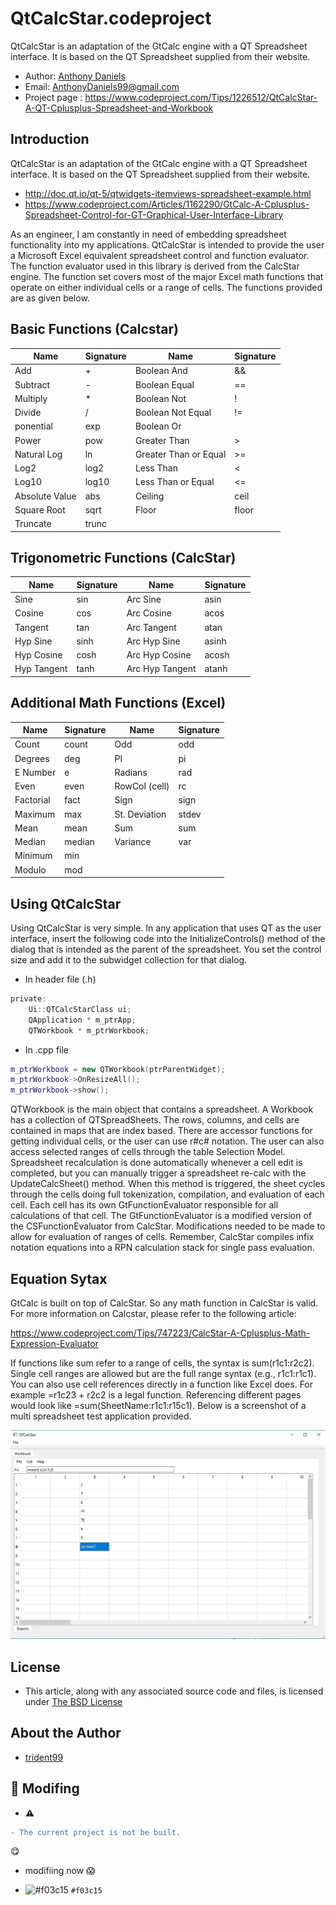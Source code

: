 # QtCalcStar.codeproject

QtCalcStar is an adaptation of the GtCalc engine with a QT Spreadsheet interface. It is based on the QT Spreadsheet supplied from their website.

- Author: [Anthony Daniels](https://www.codeproject.com/Members/trident99)
- Email: AnthonyDaniels99@gmail.com
- Project page : https://www.codeproject.com/Tips/1226512/QtCalcStar-A-QT-Cplusplus-Spreadsheet-and-Workbook

## Introduction

QtCalcStar is an adaptation of the GtCalc engine with a QT Spreadsheet interface. It is based on the QT Spreadsheet supplied from their website.

- http://doc.qt.io/qt-5/qtwidgets-itemviews-spreadsheet-example.html
- https://www.codeproject.com/Articles/1162290/GtCalc-A-Cplusplus-Spreadsheet-Control-for-GT-Graphical-User-Interface-Library

As an engineer, I am constantly in need of embedding spreadsheet functionality into my applications. QtCalcStar is intended to provide the user a Microsoft Excel equivalent spreadsheet control and function evaluator. The function evaluator used in this library is derived from the CalcStar engine. The function set covers most of the major Excel math functions that operate on either individual cells or a range of cells. The functions provided are as given below.

## Basic Functions (Calcstar)

| Name           | Signature | Name                  | Signature |
|----------------|-----------|-----------------------|-----------|
| Add            | +         | Boolean And           | &&        |
| Subtract       | -         | Boolean Equal         | ==        |
| Multiply       | *         | Boolean Not           | !         |
| Divide         | /         | Boolean Not Equal     | !=        |
| ponential      | exp       | Boolean Or            | ||        |
| Power          | pow       | Greater Than          | >         |
| Natural Log    | ln        | Greater Than or Equal | >=        |
| Log2           | log2      | Less Than             | <         |
| Log10          | log10     | Less Than or Equal    | <=        |
| Absolute Value | abs       | Ceiling               | ceil      |
| Square Root    | sqrt      | Floor                 | floor     |
| Truncate       | trunc     |                       |           |

## Trigonometric Functions (CalcStar)

| Name        | Signature | Name            | Signature |
|-------------|-----------|-----------------|-----------|
| Sine        | sin       | Arc Sine        | asin      |
| Cosine      | cos       | Arc Cosine      | acos      |
| Tangent     | tan       | Arc Tangent     | atan      |
| Hyp Sine    | sinh      | Arc Hyp Sine    | asinh     |
| Hyp Cosine  | cosh      | Arc Hyp Cosine  | acosh     |
| Hyp Tangent | tanh      | Arc Hyp Tangent | atanh     |

## Additional Math Functions (Excel)

| Name      | Signature | Name          | Signature |
|-----------|-----------|---------------|-----------|
| Count     | count     | Odd           | odd       |
| Degrees   | deg       | PI            | pi        |
| E Number  | e         | Radians       | rad       |
| Even      | even      | RowCol (cell) | rc        |
| Factorial | fact      | Sign          | sign      |
| Maximum   | max       | St. Deviation | stdev     |
| Mean      | mean      | Sum           | sum       |
| Median    | median    | Variance      | var       |
| Minimum   | min       |               |           |
| Modulo    | mod       |               |           |

## Using QtCalcStar

Using QtCalcStar is very simple. In any application that uses QT as the user interface, insert the following code into the InitializeControls() method of the dialog that is intended as the parent of the spreadsheet. You set the control size and add it to the subwidget collection for that dialog.

- In header file (.h)
```h
private:
	Ui::QTCalcStarClass ui;
	QApplication * m_ptrApp;
	QTWorkbook * m_ptrWorkbook;
```

- In .cpp file
```cpp
m_ptrWorkbook = new QTWorkbook(ptrParentWidget);
m_ptrWorkbook->OnResizeAll();
m_ptrWorkbook->show();
```

QTWorkbook is the main object that contains a spreadsheet. A Workbook has a collection of QTSpreadSheets. The rows, columns, and cells are contained in maps that are index based. There are accessor functions for getting individual cells, or the user can use r#c# notation. The user can also access selected ranges of cells through the table Selection Model. Spreadsheet recalculation is done automatically whenever a cell edit is completed, but you can manually trigger a spreadsheet re-calc with the UpdateCalcSheet() method. When this method is triggered, the sheet cycles through the cells doing full tokenization, compilation, and evaluation of each cell. Each cell has its own GtFunctionEvaluator responsible for all calculations of that cell. The GtFunctionEvaluator is a modified version of the CSFunctionEvaluator from CalcStar. Modifications needed to be made to allow for evaluation of ranges of cells. Remember, CalcStar compiles infix notation equations into a RPN calculation stack for single pass evaluation.

## Equation Sytax

GtCalc is built on top of CalcStar. So any math function in CalcStar is valid. For more information on Calcstar, please refer to the following article:

https://www.codeproject.com/Tips/747223/CalcStar-A-Cplusplus-Math-Expression-Evaluator

If functions like sum refer to a range of cells, the syntax is sum(r1c1:r2c2). Single cell ranges are allowed but are the full range syntax (e.g., r1c1:r1c1). You can also use cell references directly in a function like Excel does. For example =r1c23 + r2c2 is a legal function. Referencing different pages would look like =sum(SheetName:r1c1:r15c1). Below is a screenshot of a multi spreadsheet test application provided.

![](QTCalcStar/Documentation/QTCalcStar%20Test%20Application%20GUI.jpg)

## License

- This article, along with any associated source code and files, is licensed under [The BSD License](http://www.opensource.org/licenses/bsd-license.php)

## About the Author

- [trident99](https://www.codeproject.com/Members/trident99)

## :construction: Modifing

- :warning: 
```diff 
- The current project is not be built.
```
 :yum:

- modifiing now :scream:

- ![#f03c15](https://placehold.it/15/f03c15/000000?text=+) `#f03c15`

